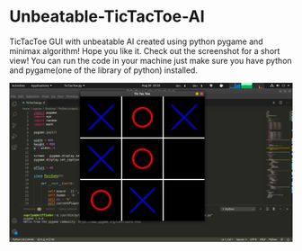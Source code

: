 # Unbeatable-TicTacToe-AI
TicTacToe GUI with unbeatable AI created using python pygame and minimax algorithm! Hope you like it.
Check out the screenshot for a short view! 
You can run the code in your machine just make sure you have python and pygame(one of the library of python) installed.

![picture alt](https://github.com/Supriyo-455/Unbeatable-TicTacToe-AI/blob/master/Screenshot%20from%202020-08-30%2020-35-45.png "Short view of the game")
